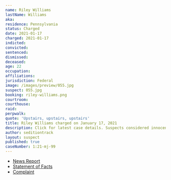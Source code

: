 ```yaml
---
name: Riley Williams
lastName: Williams
aka:
residence: Pennsylvania
status: Charged
date: 2021-01-17
charged: 2021-01-17
indicted:
convicted: 
sentenced: 
dismissed: 
deceased:
age: 22
occupation:
affiliations:
jurisdiction: Federal
image: /images/preview/055.jpg
suspect: 055.jpg
booking: riley-williams.png
courtroom:
courthouse:
raid:
perpwalk:
quote: 'Upstairs, upstairs, upstairs'
title: Riley Williams charged on January 17, 2021
description: Click for latest case details. Suspects considered innocent until proven guilty.
author: seditiontrack
layout: suspect
published: true
caseNumber: 1:21-mj-99
---
```

- [News Report](https://www.npr.org/sections/insurrection-at-the-capitol/2021/01/18/957979421/fbi-seeking-woman-who-may-have-stolen-speaker-pelosis-laptop)
- [Statement of Facts](https://www.justice.gov/opa/page/file/1357051/download)
- [Complaint](https://www.justice.gov/opa/page/file/1357056/download)
